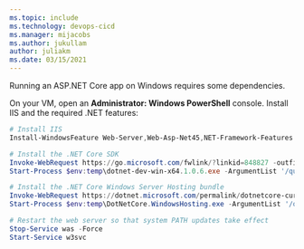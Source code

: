 ```yaml
---
ms.topic: include
ms.technology: devops-cicd
ms.manager: mijacobs
ms.author: jukullam
author: juliakm
ms.date: 03/15/2021
---
```


Running an ASP.NET Core app on Windows requires some dependencies.

On your VM, open an **Administrator: Windows PowerShell** console. Install IIS and the required .NET features:

```powershell
# Install IIS
Install-WindowsFeature Web-Server,Web-Asp-Net45,NET-Framework-Features

# Install the .NET Core SDK
Invoke-WebRequest https://go.microsoft.com/fwlink/?linkid=848827 -outfile $env:temp\dotnet-dev-win-x64.1.0.6.exe
Start-Process $env:temp\dotnet-dev-win-x64.1.0.6.exe -ArgumentList '/quiet' -Wait

# Install the .NET Core Windows Server Hosting bundle
Invoke-WebRequest https://dotnet.microsoft.com/permalink/dotnetcore-current-windows-runtime-bundle-installer -outfile $env:temp\DotNetCore.WindowsHosting.exe
Start-Process $env:temp\DotNetCore.WindowsHosting.exe -ArgumentList '/quiet' -Wait

# Restart the web server so that system PATH updates take effect
Stop-Service was -Force
Start-Service w3svc
```
